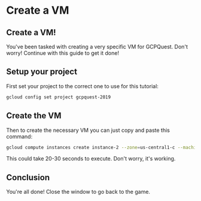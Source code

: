 # Create a VM

## Create a VM!
You've been tasked with creating a very specific VM for GCPQuest.  Don't worry!
Continue with this guide to get it done!

## Setup your project
First set your project to the correct one to use for this tutorial:  
```bash
gcloud config set project gcpquest-2019
```

## Create the VM
Then to create the necessary VM you can just copy and paste this command:  

```bash
gcloud compute instances create instance-2 --zone=us-central1-c --machine-type=custom-8-43008 --boot-disk-size=200GB
``` 
This could take 20-30 seconds to execute. Don't worry, it's working. 


## Conclusion
You're all done! Close the window to go back to the game.